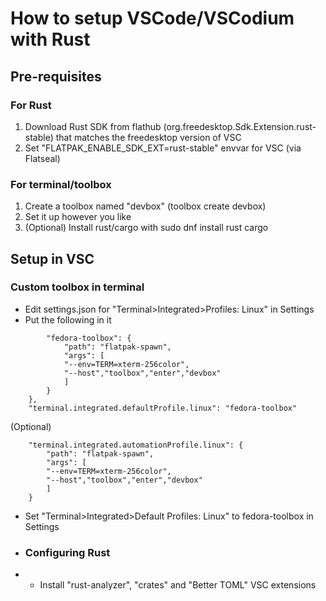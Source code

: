 # How to setup VSCode/VSCodium with Rust

## Pre-requisites
### For Rust
1. Download Rust SDK from flathub (org.freedesktop.Sdk.Extension.rust-stable) that matches the freedesktop version of VSC
2. Set "FLATPAK_ENABLE_SDK_EXT=rust-stable" envvar for VSC (via Flatseal)
### For terminal/toolbox
1. Create a toolbox named "devbox" (toolbox create devbox)
2. Set it up however you like
3. (Optional) Install rust/cargo with sudo dnf install rust cargo

## Setup in VSC
### Custom toolbox in terminal
- Edit settings.json for "Terminal>Integrated>Profiles: Linux" in Settings
- Put the following in it

```
        "fedora-toolbox": {
            "path": "flatpak-spawn",
            "args": [
            "--env=TERM=xterm-256color",
            "--host","toolbox","enter","devbox"
            ]
        }
    },
    "terminal.integrated.defaultProfile.linux": "fedora-toolbox"
```

(Optional)

```
    "terminal.integrated.automationProfile.linux": {
        "path": "flatpak-spawn",
        "args": [
        "--env=TERM=xterm-256color",
        "--host","toolbox","enter","devbox"
        ]
    }
```

- Set "Terminal>Integrated>Default Profiles: Linux" to fedora-toolbox in Settings

- ### Configuring Rust
- - Install "rust-analyzer", "crates" and "Better TOML" VSC extensions
